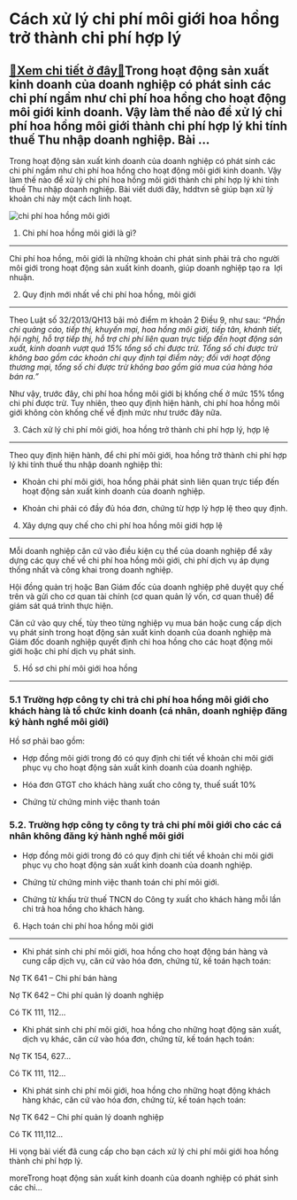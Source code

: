 Cách xử lý chi phí môi giới hoa hồng trở thành chi phí hợp lý
=============================================================

[:gift:Xem chi tiết ở đây:gift:](https://hddtvn.com/cach-xu-ly-chi-phi-moi-gioi-hoa-hong-tro-thanh-chi-phi-hop-ly/)Trong hoạt động sản xuất kinh doanh của doanh nghiệp có phát sinh các chi phí ngầm như chi phí hoa hồng cho hoạt động môi giới kinh doanh. Vậy làm thế nào để xử lý chi phí hoa hồng môi giới thành chi phí hợp lý khi tính thuế Thu nhập doanh nghiệp. Bài …
-------------------------------------------------------------------------------------------------------------------------------------------------------------------------------------------------------------------------------------------------------------

Trong hoạt động sản xuất kinh doanh của doanh nghiệp có phát sinh các chi phí ngầm như chi phí hoa hồng cho hoạt động môi giới kinh doanh. Vậy làm thế nào để xử lý chi phí hoa hồng môi giới thành chi phí hợp lý khi tính thuế Thu nhập doanh nghiệp. Bài viết dưới đây, hddtvn sẽ giúp bạn xử lý khoản chi này một cách linh hoạt.


![chi phí hoa hồng môi giới](https://hddtvn.com/wp-content/uploads/2021/01/islami_current_account.jpg)


1. Chi phí hoa hồng môi giới là gì?
-----------------------------------


Chi phí hoa hồng, môi giới là những khoản chi phát sinh phải trả cho người môi giới trong hoạt động sản xuất kinh doanh, giúp doanh nghiệp tạo ra  lợi nhuận.


2. Quy định mới nhất về chi phí hoa hồng, môi giới
--------------------------------------------------


Theo Luật số 32/2013/QH13 bãi mỏ điểm m khoản 2 Điều 9, như sau: *“Phần chi quảng cáo, tiếp thị, khuyến mại, hoa hồng môi giới, tiếp tân, khánh tiết, hội nghị, hỗ trợ tiếp thị, hỗ trợ chi phí liên quan trực tiếp đến hoạt động sản xuất, kinh doanh vượt quá 15% tổng số chi được trừ. Tổng số chi được trừ không bao gồm các khoản chi quy định tại điểm này; đối với hoạt động thương mại, tổng số chi được trừ không bao gồm giá mua của hàng hóa bán ra.”*


Như vậy, trước đây, chi phí hoa hồng môi giới bị khống chế ở mức 15% tổng chi phí được trừ. Tuy nhiên, theo quy định hiện hành, chi phí hoa hồng môi giới không còn khống chế về định mức như trước đây nữa.


3. Cách xử lý chi phí môi giới, hoa hồng trở thành chi phí hợp lý, hợp lệ
-------------------------------------------------------------------------


Theo quy định hiện hành, để chi phí môi giới, hoa hồng trở thành chi phí hợp lý khi tính thuế thu nhập doanh nghiệp thì:




* Khoản chi phí môi giới, hoa hồng phải phát sinh liên quan trực tiếp đến hoạt động sản xuất kinh doanh của doanh nghiệp.

* Khoản chi phải có đầy đủ hóa đơn, chứng từ hợp lý hợp lệ theo quy định.



4. Xây dựng quy chế cho chi phí hoa hồng môi giới hợp lệ
--------------------------------------------------------


Mỗi doanh nghiệp căn cứ vào điều kiện cụ thể của doanh nghiệp để xây dựng các quy chế về chi phí hoa hồng môi giới, chi phí dịch vụ áp dụng thống nhất và công khai trong doanh nghiệp.


Hội đồng quản trị hoặc Ban Giám đốc của doanh nghiệp phê duyệt quy chế trên và gửi cho cơ quan tài chính (cơ quan quản lý vốn, cơ quan thuế) để giám sát quá trình thực hiện.


Căn cứ vào quy chế, tùy theo từng nghiệp vụ mua bán hoặc cung cấp dịch vụ phát sinh trong hoạt động sản xuất kinh doanh của doanh nghiệp mà Giám đốc doanh nghiệp quyết định chi hoa hồng cho các hoạt động môi giới hoặc chi phí dịch vụ phát sinh.


5. Hồ sơ chi phí môi giới hoa hồng
----------------------------------


### 5.1 Trường hợp công ty chi trả chi phí hoa hồng môi giới cho khách hàng là tổ chức kinh doanh (cá nhân, doanh nghiệp đăng ký hành nghề môi giới)


Hồ sơ phải bao gồm:




* Hợp đồng môi giới trong đó có quy định chi tiết về khoản chi môi giới phục vụ cho hoạt động sản xuất kinh doanh của doanh nghiệp.

* Hóa đơn GTGT cho khách hàng xuất cho công ty, thuế suất 10%

* Chứng từ chứng minh việc thanh toán



### 5.2. Trường hợp công ty công ty trả chi phí môi giới cho các cá nhân không đăng ký hành nghề môi giới




* Hợp đồng môi giới trong đó có quy định chi tiết về khoản chi môi giới phục vụ cho hoạt động sản xuất kinh doanh của doanh nghiệp.

* Chứng từ chứng minh việc thanh toán chi phí môi giới.

* Chứng từ khấu trừ thuế TNCN do Công ty xuất cho khách hàng mỗi lần chi trả hoa hồng cho khách hàng.



6. Hạch toán chi phí hoa hồng môi giới
--------------------------------------




* Khi phát sinh chi phí môi giới, hoa hồng cho hoạt động bán hàng và cung cấp dịch vụ, căn cứ vào hóa đơn, chứng từ, kế toán hạch toán:



Nợ TK 641 – Chi phí bán hàng


Nợ TK 642 – Chi phí quản lý doanh nghiệp


Có TK 111, 112…




* Khi phát sinh chi phí môi giới, hoa hồng cho những hoạt động sản xuất, dịch vụ khác, căn cứ vào hóa đơn, chứng từ, kế toán hạch toán:



Nợ TK 154, 627…


Có TK 111, 112…




* Khi phát sinh chi phí môi giới, hoa hồng cho những hoạt động khách hàng khác, căn cứ vào hóa đơn, chứng từ, kế toán hạch toán:



Nợ TK 642 – Chi phí quản lý doanh nghiệp


Có TK 111,112…


Hi vọng bài viết đã cung cấp cho bạn cách xử lý chi phí môi giới hoa hồng thành chi phí hợp lý.



moreTrong hoạt động sản xuất kinh doanh của doanh nghiệp có phát sinh các chi…

